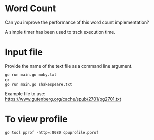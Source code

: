 # Word Count

Can you improve the performance of this word count implementation?  

A simple timer has been used to track execution time.  

# Input file

Provide the name of the text file as a command line argument.

`go run main.go moby.txt`  
or  
`go run main.go shakespeare.txt`  

Example file to use:
https://www.gutenberg.org/cache/epub/2701/pg2701.txt


# To view profile

`go tool pprof -http=:8080 cpuprofile.pprof`  